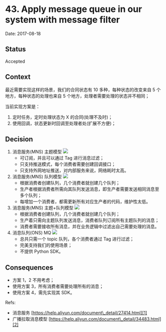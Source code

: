 # 43. Apply message queue in our system with message filter

Date: 2017-08-18

## Status

Accepted

## Context

最近需要实现这样的场景，我们的合同状态有 10 多种，每种状态的改变来自 5 个地方，每种状态的处理也来自 5 个地方，处理者需要处理的状态并不相同；

当前实现方案是：

1. 定时任务，定时处理状态为 X 的合同(处理不及时)；
2. 使用回调，状态更新时回调至处理者处(扩展不方便)；

## Decision

1. 消息服务(MNS) 主题模型
	![][image-1]
	* 可订阅，并且可以通过 Tag 进行消息过滤；
	* 只支持推送模式，每个消费者需要创建回调接口；
	* 只支持外网地址推送，对内部服务来说，网络耗时太高。
2. 消息服务(MNS) 队列模型
	![][image-2]
	* 根据消费者创建队列，几个消费者就创建几个队列；
	* 生产者根据消费者所需向其队列发送消息，即生产者需要发送相同消息至多个队列；
	* 每增加一个消费者，都需更新所有对应生产者的代码，维护性太低。
3. 消息服务(MNS) 主题+队列模型
	![][image-3]
	* 根据消费者创建队列，几个消费者就创建几个队列；
	* 生产着只需向主题队列发送消息，消费者队列订阅所有主题队列的消息；
	* 消费者需要接收所有消息，并在业务逻辑中过滤出自己需要处理的消息。
4. 消息队列(ONS) MQ
	![][image-4]
	* 总共只需一个 topic 队列，各个消费者通过 Tag 进行过滤；
	* 完美支持我们的使用场景；
	* 不提供 Python SDK。

## Consequences

* 方案 1，2 不用考虑；
* 使用方案 3，所有消费者需要处理所有的消息；
* 使用方案 4，需先实现其 SDK。

Refs:

* 消息服务 [https://help.aliyun.com/document\_detail/27414.html][1]
* 广播拉取消息模型 [https://help.aliyun.com/document\_detail/34483.html][2]

[1]:	https://help.aliyun.com/document_detail/27414.html
[2]:	https://help.aliyun.com/document_detail/34483.html

[image-1]:	decisions/files/mns-topic.gif
[image-2]:	decisions/files/mns-queue.jpg
[image-3]:	decisions/files/pub-sub-with-mns.png
[image-4]:	decisions/files/message-filter.png